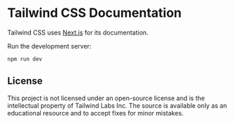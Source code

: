 # Tailwind CSS Documentation

Tailwind CSS uses [Next.js](https://nextjs.org/) for its documentation.

Run the development server:

```bash
npm run dev
```

## License

This project is not licensed under an open-source license and is the intellectual property of Tailwind Labs Inc. The source is available only as an educational resource and to accept fixes for minor mistakes.
